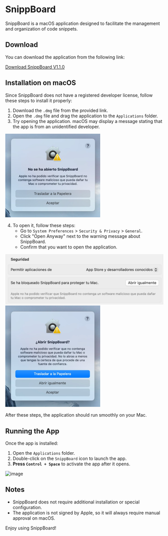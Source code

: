 # SnippBoard

SnippBoard is a macOS application designed to facilitate the management and organization of code snippets.

## Download

You can download the application from the following link:

[Download SnippBoard V1.1.0](https://github.com/SkillOnBoard/SnippBoardPublic/releases/download/v1.1.0/SnippBoard-1.1.0.dmg)

## Installation on macOS

Since SnippBoard does not have a registered developer license, follow these steps to install it properly:

1. Download the `.dmg` file from the provided link.
2. Open the `.dmg` file and drag the application to the `Applications` folder.
3. Try opening the application. macOS may display a message stating that the app is from an unidentified developer.

<img src="images/image.png" style="width: 300px" />

4. To open it, follow these steps:
   - Go to `System Preferences` > `Security & Privacy` > `General`.
   - Click "Open Anyway" next to the warning message about SnippBoard.
   - Confirm that you want to open the application.

<img src="images/image-1.png" style="width: 500px" />

<img src="images/image-2.png" style="width: 300px" />

After these steps, the application should run smoothly on your Mac.

## Running the App
Once the app is installed:
1. Open the `Applications` folder.
2. Double-click on the `SnippBoard` icon to launch the app.
3. **Press `Control + Space`** to activate the app after it opens.

<img width="787" alt="image" src="https://github.com/user-attachments/assets/bfc89130-f279-4a53-873c-d04a8d784d45" />


## Notes
- SnippBoard does not require additional installation or special configuration.
- The application is not signed by Apple, so it will always require manual approval on macOS.

Enjoy using SnippBoard!

